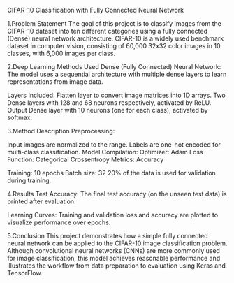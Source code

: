 CIFAR-10 Classification with Fully Connected Neural Network

1.Problem Statement The goal of this project is to classify images from the CIFAR-10 dataset into ten different categories using a fully connected (Dense) neural network architecture. CIFAR-10 is a widely used benchmark dataset in computer vision, consisting of 60,000 32x32 color images in 10 classes, with 6,000 images per class.

2.Deep Learning Methods Used Dense (Fully Connected) Neural Network: The model uses a sequential architecture with multiple dense layers to learn representations from image data.

Layers Included: Flatten layer to convert image matrices into 1D arrays. Two Dense layers with 128 and 68 neurons respectively, activated by ReLU. Output Dense layer with 10 neurons (one for each class), activated by softmax.

3.Method Description Preprocessing:

Input images are normalized to the range. Labels are one-hot encoded for multi-class classification. Model Compilation: Optimizer: Adam Loss Function: Categorical Crossentropy Metrics: Accuracy

Training: 10 epochs Batch size: 32 20% of the data is used for validation during training.

4.Results Test Accuracy: The final test accuracy (on the unseen test data) is printed after evaluation.

Learning Curves: Training and validation loss and accuracy are plotted to visualize performance over epochs.

5.Conclusion This project demonstrates how a simple fully connected neural network can be applied to the CIFAR-10 image classification problem. Although convolutional neural networks (CNNs) are more commonly used for image classification, this model achieves reasonable performance and illustrates the workflow from data preparation to evaluation using Keras and TensorFlow.
